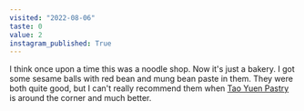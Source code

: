 ```yaml
---
visited: "2022-08-06"
taste: 0
value: 2
instagram_published: True
---
```


I think once upon a time this was a noodle shop. Now it's just a bakery. I got some sesame balls with red bean and mung bean paste in them. They were both quite good, but I can't really recommend them when [Tao Yuen Pastry](/places/tao-yuen-pastry) is around the corner and much better.
